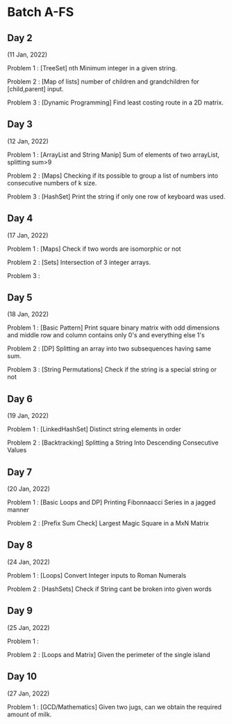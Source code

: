 # Batch A-FS

Day 2
-----------------
(11 Jan, 2022)

Problem 1 : [TreeSet] nth Minimum integer in a given string. 

Problem 2 : [Map of lists] number of children and grandchildren for [child,parent] input.

Problem 3 : [Dynamic Programming] Find least costing route in a 2D matrix. 

Day 3
-----------------
(12 Jan, 2022)

Problem 1 : [ArrayList and String Manip] Sum of elements of two arrayList, splitting sum>9 

Problem 2 : [Maps] Checking if its possible to group a list of numbers into consecutive numbers of k size.

Problem 3 : [HashSet] Print the string if only one row of keyboard was used.

Day 4
-----------------
(17 Jan, 2022)

Problem 1 : [Maps] Check if two words are isomorphic or not 

Problem 2 : [Sets] Intersection of 3 integer arrays.

Problem 3 : 

Day 5
-----------------
(18 Jan, 2022)

Problem 1 : [Basic Pattern] Print square binary matrix with odd dimensions and middle row and column contains only 0's and everything else 1's

Problem 2 : [DP] Splitting an array into two subsequences having same sum.

Problem 3 : [String Permutations] Check if the string is a special string or not 

Day 6
-----------------
(19 Jan, 2022)

Problem 1 : [LinkedHashSet] Distinct string elements in order

Problem 2 : [Backtracking] Splitting a String Into Descending Consecutive Values

Day 7
-----------------
(20 Jan, 2022)

Problem 1 : [Basic Loops and DP] Printing Fibonnaacci Series in a jagged manner

Problem 2 : [Prefix Sum Check] Largest Magic Square in a MxN Matrix

Day 8
-----------------
(24 Jan, 2022)

Problem 1 : [Loops] Convert Integer inputs to Roman Numerals

Problem 2 : [HashSets] Check if String cant be broken into given words

Day 9
-----------------
(25 Jan, 2022)

Problem 1 : 

Problem 2 : [Loops and Matrix] Given the perimeter of the single island


Day 10
-----------------
(27 Jan, 2022)

Problem 1 : [GCD/Mathematics] Given two jugs, can we obtain the required amount of milk.

